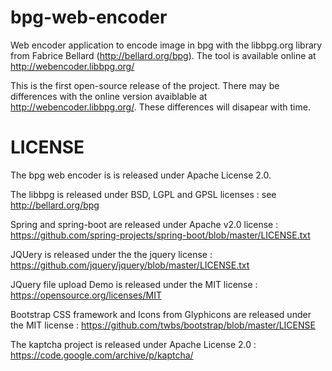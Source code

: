 # bpg-web-encoder
Web encoder application to encode image in bpg with the libbpg.org library from Fabrice Bellard (http://bellard.org/bpg).
The tool is available online at http://webencoder.libbpg.org/

This is the first open-source release of the project. There may be differences with the online version avaiblable at http://webencoder.libbpg.org/. These differences will disapear with time.

# LICENSE 
The bpg web encoder is is released under Apache License 2.0.

The libbpg is released under BSD, LGPL and GPSL licenses : see http://bellard.org/bpg

Spring and spring-boot are released under Apache v2.0 license : https://github.com/spring-projects/spring-boot/blob/master/LICENSE.txt

JQUery is released under the the jquery license : https://github.com/jquery/jquery/blob/master/LICENSE.txt

JQuery file upload Demo is released under the MIT license : https://opensource.org/licenses/MIT

Bootstrap CSS framework and Icons from Glyphicons are released under the MIT license : https://github.com/twbs/bootstrap/blob/master/LICENSE

The kaptcha project is released under Apache License 2.0 : https://code.google.com/archive/p/kaptcha/
